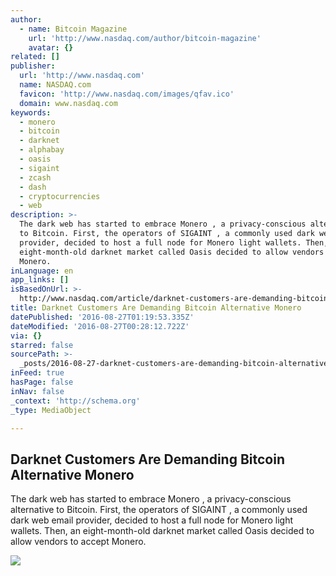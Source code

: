 ```yaml
---
author:
  - name: Bitcoin Magazine
    url: 'http://www.nasdaq.com/author/bitcoin-magazine'
    avatar: {}
related: []
publisher:
  url: 'http://www.nasdaq.com'
  name: NASDAQ.com
  favicon: 'http://www.nasdaq.com/images/qfav.ico'
  domain: www.nasdaq.com
keywords:
  - monero
  - bitcoin
  - darknet
  - alphabay
  - oasis
  - sigaint
  - zcash
  - dash
  - cryptocurrencies
  - web
description: >-
  The dark web has started to embrace Monero , a privacy-conscious alternative
  to Bitcoin. First, the operators of SIGAINT , a commonly used dark web email
  provider, decided to host a full node for Monero light wallets. Then, an
  eight-month-old darknet market called Oasis decided to allow vendors to accept
  Monero.
inLanguage: en
app_links: []
isBasedOnUrl: >-
  http://www.nasdaq.com/article/darknet-customers-are-demanding-bitcoin-alternative-monero-cm671031
title: Darknet Customers Are Demanding Bitcoin Alternative Monero
datePublished: '2016-08-27T01:19:53.335Z'
dateModified: '2016-08-27T00:28:12.722Z'
via: {}
starred: false
sourcePath: >-
  _posts/2016-08-27-darknet-customers-are-demanding-bitcoin-alternative-monero.md
inFeed: true
hasPage: false
inNav: false
_context: 'http://schema.org'
_type: MediaObject

---
```

<article style=""><h1>Darknet Customers Are Demanding Bitcoin Alternative Monero</h1><p>The dark web has started to embrace Monero , a privacy-conscious alternative to Bitcoin. First, the operators of SIGAINT , a commonly used dark web email provider, decided to host a full node for Monero light wallets. Then, an eight-month-old darknet market called Oasis decided to allow vendors to accept Monero.</p><img src="http://www.nasdaq.com/reference/hiresphotos/news-photos/bitcoin/325x200/bitcoin31.jpg" /></article>